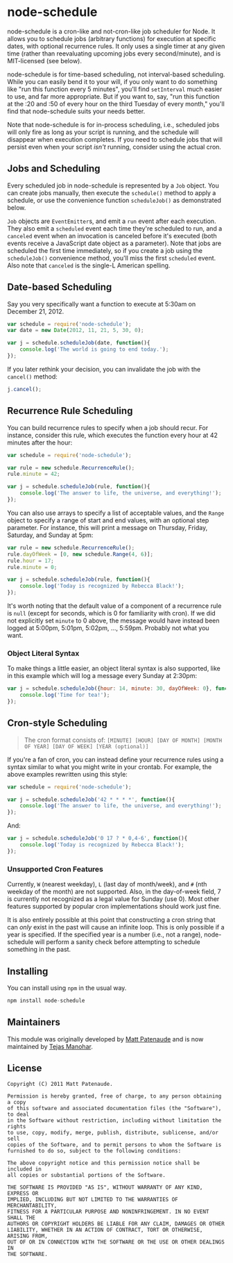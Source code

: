 node-schedule
=============

node-schedule is a cron-like and not-cron-like job scheduler for Node. It allows you to schedule jobs (arbitrary functions) for execution at specific dates, with optional recurrence rules. It only uses a single timer at any given time (rather than reevaluating upcoming jobs every second/minute), and is MIT-licensed (see below).

node-schedule is for time-based scheduling, not interval-based scheduling. While you can easily bend it to your will, if you only want to do something like "run this function every 5 minutes", you'll find `setInterval` much easier to use, and far more appropriate. But if you want to, say, "run this function at the :20 and :50 of every hour on the third Tuesday of every month," you'll find that node-schedule suits your needs better.

Note that node-schedule is for in-process scheduling, i.e., scheduled jobs will only fire as long as your script is running, and the schedule will disappear when execution completes. If you need to schedule jobs that will persist even when your script *isn't* running, consider using the actual cron.


Jobs and Scheduling
-------------------

Every scheduled job in node-schedule is represented by a `Job` object. You can create jobs manually, then execute the `schedule()` method to apply a schedule, or use the convenience function `scheduleJob()` as demonstrated below.

`Job` objects are `EventEmitter`s, and emit a `run` event after each execution. They also emit a `scheduled` event each time they're scheduled to run, and a `canceled` event when an invocation is canceled before it's executed (both events receive a JavaScript date object as a parameter). Note that jobs are scheduled the first time immediately, so if you create a job using the `scheduleJob()` convenience method, you'll miss the first `scheduled` event. Also note that `canceled` is the single-L American spelling.


Date-based Scheduling
---------------------

Say you very specifically want a function to execute at 5:30am on December 21, 2012.
```js
var schedule = require('node-schedule');
var date = new Date(2012, 11, 21, 5, 30, 0);

var j = schedule.scheduleJob(date, function(){
	console.log('The world is going to end today.');
});
```
If you later rethink your decision, you can invalidate the job with the `cancel()` method:
```js
j.cancel();
```


Recurrence Rule Scheduling
--------------------------

You can build recurrence rules to specify when a job should recur. For instance, consider this rule, which executes the function every hour at 42 minutes after the hour:
```js
var schedule = require('node-schedule');

var rule = new schedule.RecurrenceRule();
rule.minute = 42;

var j = schedule.scheduleJob(rule, function(){
	console.log('The answer to life, the universe, and everything!');
});
```
You can also use arrays to specify a list of acceptable values, and the `Range` object to specify a range of start and end values, with an optional step parameter. For instance, this will print a message on Thursday, Friday, Saturday, and Sunday at 5pm:
```js
var rule = new schedule.RecurrenceRule();
rule.dayOfWeek = [0, new schedule.Range(4, 6)];
rule.hour = 17;
rule.minute = 0;

var j = schedule.scheduleJob(rule, function(){
	console.log('Today is recognized by Rebecca Black!');
});
```
It's worth noting that the default value of a component of a recurrence rule is `null` (except for seconds, which is 0 for familiarity with cron). If we did not explicitly set `minute` to 0 above, the message would have instead been logged at 5:00pm, 5:01pm, 5:02pm, ..., 5:59pm. Probably not what you want.

### Object Literal Syntax
To make things a little easier, an object literal syntax is also supported, like in this example which will log a message every Sunday at 2:30pm:
```js
var j = schedule.scheduleJob({hour: 14, minute: 30, dayOfWeek: 0}, function(){
	console.log('Time for tea!');
});
```


Cron-style Scheduling
---------------------

>The cron format consists of:
> `[MINUTE] [HOUR] [DAY OF MONTH] [MONTH OF YEAR] [DAY OF WEEK] [YEAR (optional)]` 

If you're a fan of cron, you can instead define your recurrence rules using a syntax similar to what you might write in your crontab. For example, the above examples rewritten using this style:
```js
var schedule = require('node-schedule');

var j = schedule.scheduleJob('42 * * * *', function(){
	console.log('The answer to life, the universe, and everything!');
});
```
And:
```js
var j = schedule.scheduleJob('0 17 ? * 0,4-6', function(){
	console.log('Today is recognized by Rebecca Black!');
});
```
### Unsupported Cron Features
Currently, `W` (nearest weekday), `L` (last day of month/week), and `#` (nth weekday of the month) are not supported. Also, in the day-of-week field, 7 is currently not recognized as a legal value for Sunday (use 0). Most other features supported by popular cron implementations should work just fine.

It is also entirely possible at this point that constructing a cron string that can *only* exist in the past will cause an infinite loop. This is only possible if a year is specified. If the specified year is a number (i.e., not a range), node-schedule will perform a sanity check before attempting to schedule something in the past.


Installing
----------

You can install using `npm` in the usual way.
```js
npm install node-schedule
```


Maintainers
------------
This module was originally developed by [Matt Patenaude](http://mattpatenaude.com/) and is now maintained by [Tejas Manohar](https://tejas.io).


License
-------

	Copyright (C) 2011 Matt Patenaude.

	Permission is hereby granted, free of charge, to any person obtaining a copy
	of this software and associated documentation files (the "Software"), to deal
	in the Software without restriction, including without limitation the rights
	to use, copy, modify, merge, publish, distribute, sublicense, and/or sell
	copies of the Software, and to permit persons to whom the Software is
	furnished to do so, subject to the following conditions:

	The above copyright notice and this permission notice shall be included in
	all copies or substantial portions of the Software.

	THE SOFTWARE IS PROVIDED "AS IS", WITHOUT WARRANTY OF ANY KIND, EXPRESS OR
	IMPLIED, INCLUDING BUT NOT LIMITED TO THE WARRANTIES OF MERCHANTABILITY,
	FITNESS FOR A PARTICULAR PURPOSE AND NONINFRINGEMENT. IN NO EVENT SHALL THE
	AUTHORS OR COPYRIGHT HOLDERS BE LIABLE FOR ANY CLAIM, DAMAGES OR OTHER
	LIABILITY, WHETHER IN AN ACTION OF CONTRACT, TORT OR OTHERWISE, ARISING FROM,
	OUT OF OR IN CONNECTION WITH THE SOFTWARE OR THE USE OR OTHER DEALINGS IN
	THE SOFTWARE.
